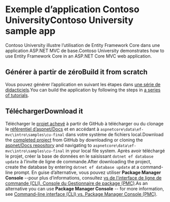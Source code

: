 # <a name="contoso-university-sample-app"></a><span data-ttu-id="3652c-101">Exemple d’application Contoso University</span><span class="sxs-lookup"><span data-stu-id="3652c-101">Contoso University sample app</span></span>

<span data-ttu-id="3652c-102">Contoso University illustre l’utilisation de Entity Framework Core dans une application ASP.NET MVC de base.</span><span class="sxs-lookup"><span data-stu-id="3652c-102">Contoso University demonstrates how to use Entity Framework Core in an ASP.NET Core MVC web application.</span></span>

## <a name="build-it-from-scratch"></a><span data-ttu-id="3652c-103">Générer à partir de zéro</span><span class="sxs-lookup"><span data-stu-id="3652c-103">Build it from scratch</span></span>

<span data-ttu-id="3652c-104">Vous pouvez générer l’application en suivant les étapes dans [une série de didacticiels](https://docs.microsoft.com/aspnet/core/data/ef-mvc/intro).</span><span class="sxs-lookup"><span data-stu-id="3652c-104">You can build the application by following the steps in [a series of tutorials](https://docs.microsoft.com/aspnet/core/data/ef-mvc/intro).</span></span>

## <a name="download-it"></a><span data-ttu-id="3652c-105">Télécharger</span><span class="sxs-lookup"><span data-stu-id="3652c-105">Download it</span></span>

<span data-ttu-id="3652c-106">Télécharger le [projet achevé](https://github.com/aspnet/Docs/tree/master/aspnetcore/data/ef-mvc/intro/samples/cu-final) à partir de GitHub à télécharger ou du clonage le [référentiel d’aspnet/Docs](https://github.com/aspnet/Docs) et en accédant à `aspnetcore\data\ef-mvc\intro\samples\cu-final` dans votre système de fichiers local.</span><span class="sxs-lookup"><span data-stu-id="3652c-106">Download the [completed project](https://github.com/aspnet/Docs/tree/master/aspnetcore/data/ef-mvc/intro/samples/cu-final) from GitHub by downloading or cloning the [aspnet/Docs repository](https://github.com/aspnet/Docs) and navigating to `aspnetcore\data\ef-mvc\intro\samples\cu-final` in your local file system.</span></span>  <span data-ttu-id="3652c-107">Après avoir téléchargé le projet, créer la base de données en le saisissant `dotnet ef database update` à l’invite de ligne de commande.</span><span class="sxs-lookup"><span data-stu-id="3652c-107">After downloading the project, create the database by entering `dotnet ef database update` at a command-line prompt.</span></span> <span data-ttu-id="3652c-108">En guise d’alternative, vous pouvez utiliser **Package Manager Console** --pour plus d’informations, consultez [vs de l’interface de ligne de commande (CLI). Console du Gestionnaire de package (PMC)](https://docs.microsoft.com/aspnet/core/data/ef-mvc/migrations#command-line-interface-cli-vs-package-manager-console-pmc).</span><span class="sxs-lookup"><span data-stu-id="3652c-108">As an alternative you can use **Package Manager Console** -- for more information, see [Command-line interface (CLI) vs. Package Manager Console (PMC)](https://docs.microsoft.com/aspnet/core/data/ef-mvc/migrations#command-line-interface-cli-vs-package-manager-console-pmc).</span></span>
